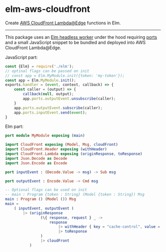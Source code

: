 # elm-aws-cloudfront

Create [AWS CloudFront Lambda@Edge](https://docs.aws.amazon.com/lambda/latest/dg/lambda-edge.html) functions in Elm.

---

This package uses an [Elm headless worker](https://package.elm-lang.org/packages/elm/core/latest/Platform#worker) under
the hood requiring [ports](https://guide.elm-lang.org/interop/ports) and a small JavaScript snippet to be bundled and
deployed into AWS CloudFront Lambda@Edge.

JavaScript part:
```javascript
const {Elm} = require('./elm');
// optinal flags can be passed on init
// const app = Elm.MyModule.init({token: 'my-token'});
const app = Elm.MyModule.init();
exports.handler = (event, context, callback) => {
    const caller = (output) => {
        callback(null, output);
        app.ports.outputEvent.unsubscribe(caller);
    }
    app.ports.outputEvent.subscribe(caller);
    app.ports.inputEvent.send(event);
}
```

Elm part:
```elm
port module MyModule exposing (main)

import CloudFront exposing (Model, Msg, cloudFront)
import CloudFront.Header exposing (withHeader)
import CloudFront.Lambda exposing (originResponse, toResponse)
import Json.Decode as Decode
import Json.Encode as Encode

port inputEvent : (Decode.Value -> msg) -> Sub msg

port outputEvent : Encode.Value -> Cmd msg

-- Optional flags can be used on init
-- main : Program {token : String} (Model {token : String}) Msg
main : Program () (Model ()) Msg
main =
    ( inputEvent, outputEvent )
        |> (originResponse
                (\{ response, request } _ ->
                    response
                        |> withHeader { key = "cache-control", value = "public, max-age=1000" }
                        |> toResponse
                )
                |> cloudFront
           )
```

